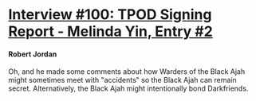 # [Interview #100: TPOD Signing Report - Melinda Yin, Entry #2](https://www.theoryland.com/intvmain.php?i=100#2)

#### Robert Jordan

Oh, and he made some comments about how Warders of the Black Ajah might sometimes meet with "accidents" so the Black Ajah can remain secret. Alternatively, the Black Ajah might intentionally bond Darkfriends.


